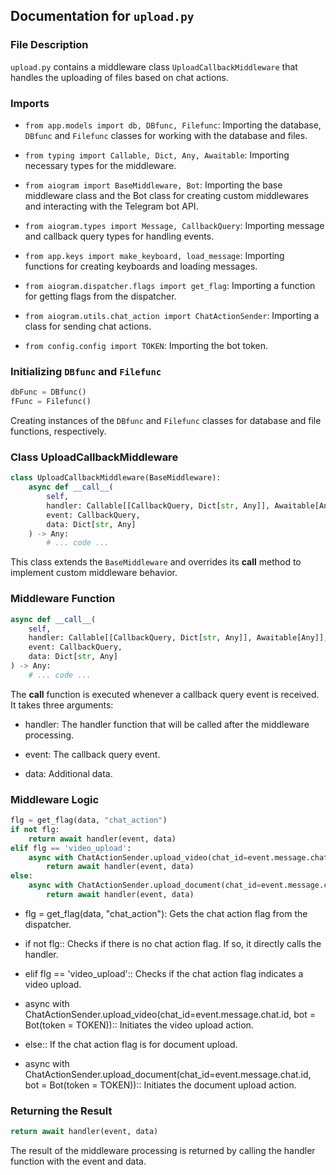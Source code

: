 ## Documentation for `upload.py`

### File Description

`upload.py` contains a middleware class `UploadCallbackMiddleware` that handles the uploading of files based on chat actions.

### Imports

- `from app.models import db, DBfunc, Filefunc`: Importing the database, `DBfunc` and `Filefunc` classes for working with the database and files.

- `from typing import Callable, Dict, Any, Awaitable`: Importing necessary types for the middleware.

- `from aiogram import BaseMiddleware, Bot`: Importing the base middleware class and the Bot class for creating custom middlewares and interacting with the Telegram bot API.

- `from aiogram.types import Message, CallbackQuery`: Importing message and callback query types for handling events.

- `from app.keys import make_keyboard, load_message`: Importing functions for creating keyboards and loading messages.

- `from aiogram.dispatcher.flags import get_flag`: Importing a function for getting flags from the dispatcher.

- `from aiogram.utils.chat_action import ChatActionSender`: Importing a class for sending chat actions.

- `from config.config import TOKEN`: Importing the bot token.

### Initializing `DBfunc` and `Filefunc`

```python
dbFunc = DBfunc()
fFunc = Filefunc()
```
Creating instances of the `DBfunc` and `Filefunc` classes for database and file functions, respectively.

### Class UploadCallbackMiddleware
```python
class UploadCallbackMiddleware(BaseMiddleware):
    async def __call__(
        self,
        handler: Callable[[CallbackQuery, Dict[str, Any]], Awaitable[Any]],
        event: CallbackQuery,
        data: Dict[str, Any]
    ) -> Any:
        # ... code ...
```
This class extends the `BaseMiddleware` and overrides its __call__ method to implement custom middleware behavior.

### Middleware Function
```python
async def __call__(
    self,
    handler: Callable[[CallbackQuery, Dict[str, Any]], Awaitable[Any]],
    event: CallbackQuery,
    data: Dict[str, Any]
) -> Any:
    # ... code ...
```
The __call__ function is executed whenever a callback query event is received. It takes three arguments:

- handler: The handler function that will be called after the middleware processing.

- event: The callback query event.

- data: Additional data.

### Middleware Logic
```python
flg = get_flag(data, "chat_action")
if not flg:
    return await handler(event, data)
elif flg == 'video_upload':
    async with ChatActionSender.upload_video(chat_id=event.message.chat.id, bot = Bot(token = TOKEN)):
        return await handler(event, data)
else:
    async with ChatActionSender.upload_document(chat_id=event.message.chat.id, bot = Bot(token = TOKEN)):
        return await handler(event, data)
```
- flg = get_flag(data, "chat_action"): Gets the chat action flag from the dispatcher.

- if not flg:: Checks if there is no chat action flag. If so, it directly calls the handler.

- elif flg == 'video_upload':: Checks if the chat action flag indicates a video upload.

- async with ChatActionSender.upload_video(chat_id=event.message.chat.id, bot = Bot(token = TOKEN)):: Initiates the video upload action.

- else:: If the chat action flag is for document upload.

- async with ChatActionSender.upload_document(chat_id=event.message.chat.id, bot = Bot(token = TOKEN)):: Initiates the document upload action.

### Returning the Result
```python
return await handler(event, data)
```
The result of the middleware processing is returned by calling the handler function with the event and data.